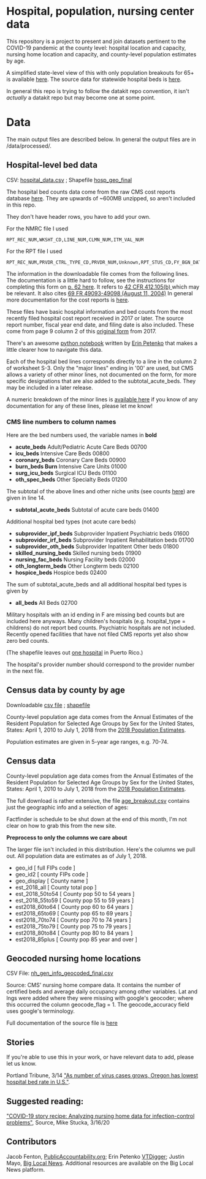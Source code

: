 # Hospital, population, nursing center data

This repository is a project to present and join datasets pertinent to the COVID-19 pandemic at the county level: hospital location and capacity, nursing home location and capacity, and county-level population estimates by age.

A simplified state-level view of this with only population breakouts for 65+ is available [here](https://docs.google.com/spreadsheets/d/1XC0SfpPgYkhLPe4CeXDKs3sgVw8Cbcqa3MpEt8tUQcY/edit#gid=0). The source data for statewide hospital beds is [here](https://www.ahd.com/state_statistics.html).

In general this repo is trying to follow the datakit repo convention, it isn't *actually* a datakit repo but may become one at some point. 


# Data


The main output files are described below. In general the output files are in /data/processed/. 

## Hospital-level bed data

CSV: [hospital_data.csv](https://github.com/jsfenfen/covid_hospitals_demographics/blob/master/data/processed/hospital_data.csv) ;  Shapefile [hosp\_geo\_final](https://github.com/jsfenfen/covid_hospitals_demographics/blob/master/data/processed/hosp_geo_final.zip) 

The hospital bed counts data come from the raw CMS cost reports database [here](https://www.cms.gov/Research-Statistics-Data-and-Systems/Downloadable-Public-Use-Files/Cost-Reports/Cost-Reports-by-Fiscal-Year). They are upwards of ~600MB unzipped, so aren't included in this repo. 

They don't have header rows, you have to add your own. 

For the NMRC file I used 

	RPT_REC_NUM,WKSHT_CD,LINE_NUM,CLMN_NUM,ITM_VAL_NUM
	
For the RPT file I used

	RPT_REC_NUM,PRVDR_CTRL_TYPE_CD,PRVDR_NUM,Unknown,RPT_STUS_CD,FY_BGN_DATE,FY_END_DATE,PROC_DT,INITL_RPT_SW,LAST_RPT_SW,TRNSMTL_NUM,FI_NUM,ADR_VNDR_CD,FI_CREAT_DT,UTIL_CD,NPR_DT,SPEC_IND,FI_RCPT_DT

The information in the downloadable file comes from the following lines. The documentation is a little hard to follow, see the instructions for completing this form on [p. 62 here](https://github.com/jsfenfen/covid_hospitals_demographics/blob/master/data/source/cost_reports/HOSPITAL2010-DOCUMENTATION/R15P240.pdf).  It refers to [42 CFR 412.105(b) ](https://github.com/jsfenfen/covid_hospitals_demographics/blob/master/data/source/cost_reports/HOSPITAL2010-DOCUMENTATION/CFR-2010-title42-vol2-sec412-105.pdf) which may be relevant. It also cites [69 FR 49093-49098 (August 11, 2004)](https://github.com/jsfenfen/covid_hospitals_demographics/blob/master/data/source/cost_reports/HOSPITAL2010-DOCUMENTATION/FR-2004-08-11.pdf) In general more documentation for the cost reports is [here](https://github.com/jsfenfen/covid_hospitals_demographics/tree/master/data/source/cost_reports/HOSPITAL2010-DOCUMENTATION).

These files have basic hospital information and bed counts from the most recently filed hospital cost report received in 2017 or later. The source report number, fiscal year end date, and filing date is also included. These come from page 9 column 2 of this [original form](https://www.cms.gov/Regulations-and-Guidance/Guidance/Manuals/Paper-Based-Manuals-Items/CMS021935) from 2017.  

There's an awesome [python notebook](https://github.com/jsfenfen/covid_hospitals_demographics/blob/master/data/analysis/HospitalICUBeds_2017.ipynb) written by [Erin Petenko](https://github.com/epetenko/) that makes a little clearer how to navigate this data.

Each of the hospital bed lines corresponds directly to a line in the column 2 of worksheet S-3. Only the "major lines" ending in '00' are used, but CMS allows a variety of other minor lines, not documented on the form, for more specific designations that are also added to the subtotal\_acute\_beds. They may be included in a later release. 

A numeric breakdown of the minor lines is [available here](https://docs.google.com/spreadsheets/d/1nAIbiJ7LMPmHVcJvuceMKHTUn__Hly4LYMjeevMO1mc/edit?usp=sharing) if you know of any documentation for any of these lines, please let me know! 

### CMS line numbers to column names

Here are the bed numbers used, the variable names in **bold**

- **acute_beds** Adult/Pediatric Acute Care Beds 00700
- **icu_beds** Intensive Care Beds 00800
- **coronary_beds** Coronary Care Beds 00900
- **burn_beds Burn** Intensive Care Units 01000
- **surg\_icu_beds** Surgical ICU Beds 01100
- **oth\_spec\_beds** Other Specialty Beds 01200
 
The subtotal of the above lines and other niche units (see counts [here](https://docs.google.com/spreadsheets/d/1nAIbiJ7LMPmHVcJvuceMKHTUn__Hly4LYMjeevMO1mc/edit?usp=sharing)) are given in line 14.

- **subtotal\_acute\_beds** Subtotal of acute care beds 01400

Additional hospital bed types (not acute care beds)

- **subprovider\_ipf\_beds** Subprovider Inpatient Psychiatric beds 01600
- **subprovider\_irf\_beds**  Subprovider Inpatient Rehabilitation beds 01700
- **subprovider\_oth\_beds**  Subprovider Inpatitent Other beds 01800
- **skilled\_nursing\_beds**  Skilled nursing beds 01900
- **nursing\_fac\_beds**  Nursing Facility beds 02000
- **oth\_longterm\_beds** Other Longterm beds 02100
- **hospice\_beds**  Hospice beds 02400

The sum of subtotal\_acute\_beds and all additional hospital bed types is given by

- **all\_beds** All Beds 02700

Military hospitals with an id ending in F are missing bed counts but are included here anyways. Many children's hospitals (e.g. hospital_type = childrens) do not report bed counts. Psychiatric hospitals are not included. Recently opened facilities that have not filed CMS reports yet also show zero bed counts.

(The shapefile leaves out [one hospital](https://data.medicare.gov/resource/xubh-q36u/row-hgvv.mh7i-bzfv) in Puerto Rico.)

The hospital's provider number should correspond to the provider number in the next file.

## Census data by county by age

Downloadable [csv file](https://github.com/jsfenfen/covid_hospitals_demographics/blob/master/data/processed/2018_county_census.csv) ; [shapefile](https://publicaccountability.s3.amazonaws.com/rawfiles/counties_final.zip)
 
County-level population age data comes from the Annual Estimates of the Resident Population for Selected Age Groups by Sex for the United States, States: April 1, 2010 to July 1, 2018 from the [2018 Population Estimates](https://factfinder.census.gov/faces/tableservices/jsf/pages/productview.xhtml?src=bkmk).

Population estimates are given in 5-year age ranges, e.g. 70-74. 


## Census data 
 
County-level population age data comes from the Annual Estimates of the Resident Population for Selected Age Groups by Sex for the United States, States: April 1, 2010 to July 1, 2018 from the [2018 Population Estimates](https://factfinder.census.gov/faces/tableservices/jsf/pages/productview.xhtml?src=bkmk).

The full download is rather extensive, the file [age_breakout.csv](https://github.com/jsfenfen/covid_hospitals_demographics/blob/master/data/processed/age_breakout.csv) contains just the geographic info and a selection of ages:

Factfinder is schedule to be shut down at the end of this month, I'm not clear on how to grab this from the new site.

**Preprocess to only the columns we care about**

The larger file isn't included in this distribution. Here's the columns we pull out. All population data are estimates as of July 1, 2018. 

- geo\_id	  [ full FIPs code ]
- geo\_id2	  [ county FIPs code ]
- geo\_display [ County name ]
- est\_2018\_all [ County total pop ]
- est\_2018\_50to54 [ County pop 50 to 54 years ]
- est\_2018\_55to59 [ County pop 55 to 59 years ]
- est2018\_60to64 [ County pop 60 to 64 years ]
- est2018\_65to69 [ County pop 65 to 69 years ]
- est2018\_70to74 [ County pop 70 to 74 years ]
- est2018\_75to79 [ County pop 75 to 79 years ]
- est2018\_80to84 [ County pop 80 to 84 years ]
- est2018\_85plus [ County pop 85 year and over ]


## Geocoded nursing home locations 

CSV File: [nh\_gen\_info\_geocoded\_final.csv](https://github.com/jsfenfen/covid_hospitals_demographics/blob/master/data/processed/nh_gen_info_geocoded_final.csv) 

Source: CMS' nursing home compare data. It contains the number of certified beds and average daily occupancy among other variables.  Lat and lngs were added where they were missing with google's geocoder; where this occurred the column geocode\_flag = 1. The geocode\_accuracy field uses google's terminology. 

Full documentation of the source file is [here](https://data.medicare.gov/Nursing-Home-Compare/Provider-Info/4pq5-n9py)



## Stories

If you're able to use this in your work, or have relevant data to add, please let us know. 

Portland Tribune, 3/14 ["As number of virus cases grows, Oregon has lowest hospital bed rate in U.S."](https://pamplinmedia.com/pt/9-news/456432-372245-as-deluge-approaches-oregon-has-lowest-hospital-bed-rate-in-us).

## Suggested reading: 
["COVID-19 story recipe: Analyzing nursing home data for infection-control problems"](https://source.opennews.org/articles/covid-19-story-recipe-analyzing-nursing-home-data/), Source, Mike Stucka, 3/16/20

## Contributors

Jacob Fenton, [PublicAccountability.org](https://publicaccountability.org); Erin Petenko  [VTDigger](https://vtdigger.org/); Justin Mayo, [Big Local News](http://biglocalnews.org). Additional resources are available on the Big Local News platform. 







